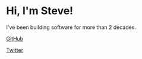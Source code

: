 # Hi, I'm Steve!

I've been building software for more than 2 decades.

[GitHub](https://github.com/stevedesmond-ca/)

[Twitter](https://twitter.com/stevedesmond_ca)
